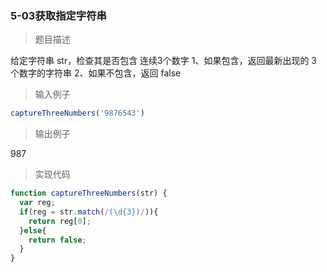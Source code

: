 ### 5-03获取指定字符串

> 题目描述

给定字符串 str，检查其是否包含 连续3个数字 
1、如果包含，返回最新出现的 3 个数字的字符串
2、如果不包含，返回 false 

> 输入例子

``` js
captureThreeNumbers('9876543')
```

> 输出例子

987

> 实现代码

``` js
function captureThreeNumbers(str) {
  var reg;
  if(reg = str.match(/(\d{3})/)){
    return reg[0];
  }else{
    return false;
  }
}

```
